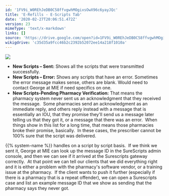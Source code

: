 ```yaml
---
id: '1FV9i_W0REhJeDB0C58ffvgwhMOgixsOwX96c6yayJQc'
title: 'E-Refills - E-Scripts Tab'
date: '2020-02-27T20:06:51.472Z'
version: 23
mimeType: 'text/x-markdown'
links: []
source: 'https://drive.google.com/open?id=1FV9i_W0REhJeDB0C58ffvgwhMOgixsOwX96c6yayJQc'
wikigdrive: 'c35d35a9fcc46b2c2392b52072ee14a218f1010a'
---
```

![](../e-refills-e-scripts-tab.assets/6ec8e5bb34b8d887e282a975df44954d.png)

* <strong>New Scripts – Sent:</strong> Shows all the scripts that were transmitted successfully.
* <strong>New Scripts – Error:</strong> Shows any scripts that have an error. Sometimes the error message makes sense, others are blank. Would need to contact George at MIE if need specifics on one.
* <strong>New Scripts-Pending Pharmacy Verification:</strong> That means the pharmacy system never sent us an acknowledgment that they received the message.  Some pharmacies send an acknowledgment as an immediate reply, and others reply instead with a message that is essentially an IOU, that they promise they'll send us a message later telling us that they got it, or a message that there was an error.  When things show in this list for a long time, that means those pharmacies broke their promise, basically.  In these cases, the prescriber cannot be 100% sure that the script was delivered.

{{% system-name %}} handles on a script by script basis.  If we think we sent it, George at MIE can look up the message ID in the SureScripts admin console, and then we can see if it arrived at the Surescripts gateway correctly.  At that point we can tell our clients that we did everything right and it is either a problem with the pharmacy's software vendor, or a training issue at the pharmacy.  If the client wants to push it further (especially if there is a pharmacy that is a repeat offender), we can open a Surescripts case and list an example message ID that we show as sending that the pharmacy says they never got.
